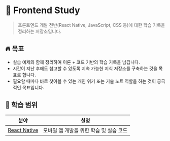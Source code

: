# 📘 Frontend Study

> 프론트엔드 개발 전반(React Native, JavaScript, CSS 등)에 대한 학습 기록을 정리하는 저장소입니다.

## 🔥 목표

- 실습 예제와 함께 정리하여 이론 + 코드 기반의 학습 기록을 남깁니다.
- 시간이 지난 후에도 참고할 수 있도록 지속 가능한 지식 저장소를 구축하는 것을 목표로 합니다.
- 필요할 때마다 바로 찾아볼 수 있는 개인 위키 또는 기술 노트 역할을 하는 것이 궁극적인 목표입니다.

## 🧠 학습 범위

| 분야              | 설명                                                              |
|-------------------|-------------------------------------------------------------------|
| [React Native](https://github.com/ins62o/Study/tree/main/React%20Native)      | 모바일 앱 개발을 위한 학습 및 실습 코드                           |

